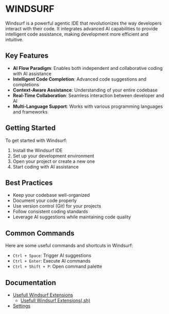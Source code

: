 # WINDSURF

Windsurf is a powerful agentic IDE that revolutionizes the way developers interact with their code. It integrates advanced AI capabilities to provide intelligent code assistance, making development more efficient and intuitive.

## Key Features

- **AI Flow Paradigm**: Enables both independent and collaborative coding with AI assistance
- **Intelligent Code Completion**: Advanced code suggestions and completions
- **Context-Aware Assistance**: Understanding of your entire codebase
- **Real-Time Collaboration**: Seamless interaction between developer and AI
- **Multi-Language Support**: Works with various programming languages and frameworks

## Getting Started

To get started with Windsurf:

1. Install the Windsurf IDE
2. Set up your development environment
3. Open your project or create a new one
4. Start coding with AI assistance

## Best Practices

- Keep your codebase well-organized
- Document your code properly
- Use version control (Git) for your projects
- Follow consistent coding standards
- Leverage AI suggestions while maintaining code quality

## Common Commands

Here are some useful commands and shortcuts in Windsurf:

- `Ctrl + Space`: Trigger AI suggestions
- `Ctrl + Enter`: Execute AI commands
- `Ctrl + Shift + P`: Open command palette

## Documentation

- [Usefull Windsurf Extensions](./extensions.md)
  - [Usefull Windsurf Extensions(.sh)](./extensions.sh)
- [Settings](./settings.md)
